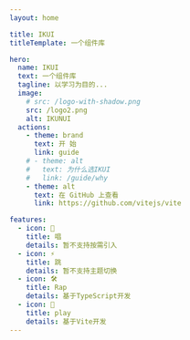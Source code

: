 ```yaml
---
layout: home

title: IKUI
titleTemplate: 一个组件库

hero:
  name: IKUI
  text: 一个组件库
  tagline: 以学习为目的...
  image:
    # src: /logo-with-shadow.png
    src: /logo2.png
    alt: IKUNUI
  actions:
    - theme: brand
      text: 开 始
      link: guide
    # - theme: alt
    #   text: 为什么选IKUI
    #   link: /guide/why
    - theme: alt
      text: 在 GitHub 上查看
      link: https://github.com/vitejs/vite

features:
  - icon: 🎵
    title: 唱
    details: 暂不支持按需引入
  - icon: ⚡️
    title: 跳
    details: 暂不支持主题切换
  - icon: 🛠️
    title: Rap
    details: 基于TypeScript开发
  - icon: 🏀
    title: play
    details: 基于Vite开发
---
```


<!-- <script setup>
import { onMounted } from 'vue'
import { fetchReleaseTag } from './.vitepress/utils/fetchReleaseTag.js'

onMounted(() => {
  fetchReleaseTag()
})
</script> -->